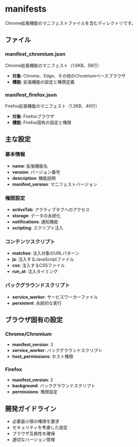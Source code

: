# manifests

Chrome拡張機能のマニフェストファイルを含むディレクトリです。

## ファイル

### manifest_chromium.json
Chrome拡張機能のマニフェスト（1.6KB、58行）
- **対象**: Chrome、Edge、その他のChromiumベースブラウザ
- **機能**: 拡張機能の設定と権限定義

### manifest_firefox.json
Firefox拡張機能のマニフェスト（1.2KB、40行）
- **対象**: Firefoxブラウザ
- **機能**: Firefox固有の設定と権限

## 主な設定

### 基本情報
- **name**: 拡張機能名
- **version**: バージョン番号
- **description**: 機能説明
- **manifest_version**: マニフェストバージョン

### 権限設定
- **activeTab**: アクティブタブへのアクセス
- **storage**: データの永続化
- **notifications**: 通知機能
- **scripting**: スクリプト注入

### コンテンツスクリプト
- **matches**: 注入対象のURLパターン
- **js**: 注入するJavaScriptファイル
- **css**: 注入するCSSファイル
- **run_at**: 注入タイミング

### バックグラウンドスクリプト
- **service_worker**: サービスワーカーファイル
- **persistent**: 永続的な実行

## ブラウザ固有の設定

### Chrome/Chromium
- **manifest_version**: 3
- **service_worker**: バックグラウンドスクリプト
- **host_permissions**: ホスト権限

### Firefox
- **manifest_version**: 2
- **background**: バックグラウンドスクリプト
- **permissions**: 権限設定

## 開発ガイドライン

- 必要最小限の権限を要求
- セキュリティを考慮した設定
- ブラウザ互換性を確保
- 適切なバージョン管理

